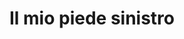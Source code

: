 ---
layout: post
title: Il mio piede sinistro
director: Jim Sheridan
year: 1989
cover: https://images.mubicdn.net/images/film/13237/cache-12084-1486688552/image-w1280.jpg
---